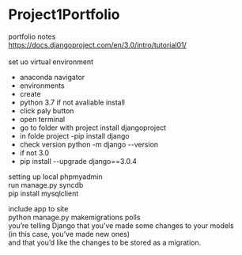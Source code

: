 # Project1Portfolio
portfolio notes<br>
https://docs.djangoproject.com/en/3.0/intro/tutorial01/<br>
<br>
set uo virtual environment
- anaconda navigator
- environments
- create
- python 3.7 if not avaliable install
- click paly button 
- open terminal
- go to folder with project
 install djangoproject
- in folde project 
-pip install django
- check version python -m django --version
- if not 3.0 
- pip install --upgrade django==3.0.4

setting up local phpmyadmin <br>
run manage.py syncdb <br>
pip install mysqlclient <br>


include app to site <br>
python manage.py makemigrations polls<br>
you’re telling Django that you’ve made some changes to your models<br>
 (in this case, you’ve made new ones) <br>
and that you’d like the changes to be stored as a migration.<br>
